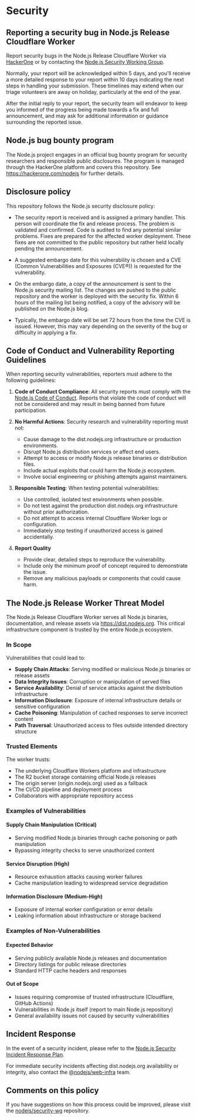# Security

## Reporting a security bug in Node.js Release Cloudflare Worker

Report security bugs in the Node.js Release Cloudflare Worker via [HackerOne](https://hackerone.com/nodejs) or by contacting the [Node.js Security Working Group](mailto:security@nodejs.org).

Normally, your report will be acknowledged within 5 days, and you'll receive
a more detailed response to your report within 10 days indicating the
next steps in handling your submission. These timelines may extend when
our triage volunteers are away on holiday, particularly at the end of the
year.

After the initial reply to your report, the security team will endeavor to keep
you informed of the progress being made towards a fix and full announcement,
and may ask for additional information or guidance surrounding the reported
issue.

## Node.js bug bounty program

The Node.js project engages in an official bug bounty program for security
researchers and responsible public disclosures. The program is managed through
the HackerOne platform and covers this repository. See <https://hackerone.com/nodejs> for further details.

## Disclosure policy

This repository follows the Node.js security disclosure policy:

* The security report is received and is assigned a primary handler. This
  person will coordinate the fix and release process. The problem is validated
  and confirmed. Code is audited to find any potential similar problems. 
  Fixes are prepared for the affected worker deployment. These fixes are not 
  committed to the public repository but rather held locally pending the announcement.

* A suggested embargo date for this vulnerability is chosen and a CVE (Common
  Vulnerabilities and Exposures (CVE®)) is requested for the vulnerability.

* On the embargo date, a copy of the announcement is sent to the Node.js
  security mailing list. The changes are pushed to the public repository and the
  worker is deployed with the security fix. Within 6 hours of the mailing list being
  notified, a copy of the advisory will be published on the Node.js blog.

* Typically, the embargo date will be set 72 hours from the time the CVE is
  issued. However, this may vary depending on the severity of the bug or
  difficulty in applying a fix.

## Code of Conduct and Vulnerability Reporting Guidelines

When reporting security vulnerabilities, reporters must adhere to the following guidelines:

1. **Code of Conduct Compliance**: All security reports must comply with the
   [Node.js Code of Conduct](https://github.com/nodejs/node/blob/main/CODE_OF_CONDUCT.md). 
   Reports that violate the code of conduct will not be considered and may result 
   in being banned from future participation.

2. **No Harmful Actions**: Security research and vulnerability reporting must not:
   * Cause damage to the dist.nodejs.org infrastructure or production environments.
   * Disrupt Node.js distribution services or affect end users.
   * Attempt to access or modify Node.js release binaries or distribution files.
   * Include actual exploits that could harm the Node.js ecosystem.
   * Involve social engineering or phishing attempts against maintainers.

3. **Responsible Testing**: When testing potential vulnerabilities:
   * Use controlled, isolated test environments when possible.
   * Do not test against the production dist.nodejs.org infrastructure without prior authorization.
   * Do not attempt to access internal Cloudflare Worker logs or configuration.
   * Immediately stop testing if unauthorized access is gained accidentally.

4. **Report Quality**
   * Provide clear, detailed steps to reproduce the vulnerability.
   * Include only the minimum proof of concept required to demonstrate the issue.
   * Remove any malicious payloads or components that could cause harm.

## The Node.js Release Worker Threat Model

The Node.js Release Cloudflare Worker serves all Node.js binaries, documentation, 
and release assets via https://dist.nodejs.org. This critical infrastructure component
is trusted by the entire Node.js ecosystem.

### In Scope

Vulnerabilities that could lead to:

* **Supply Chain Attacks**: Serving modified or malicious Node.js binaries or release assets
* **Data Integrity Issues**: Corruption or manipulation of served files
* **Service Availability**: Denial of service attacks against the distribution infrastructure
* **Information Disclosure**: Exposure of internal infrastructure details or sensitive configuration
* **Cache Poisoning**: Manipulation of cached responses to serve incorrect content
* **Path Traversal**: Unauthorized access to files outside intended directory structure

### Trusted Elements

The worker trusts:

* The underlying Cloudflare Workers platform and infrastructure
* The R2 bucket storage containing official Node.js releases
* The origin server (origin.nodejs.org) used as a fallback
* The CI/CD pipeline and deployment process
* Collaborators with appropriate repository access

### Examples of Vulnerabilities

#### Supply Chain Manipulation (Critical)
* Serving modified Node.js binaries through cache poisoning or path manipulation
* Bypassing integrity checks to serve unauthorized content

#### Service Disruption (High)
* Resource exhaustion attacks causing worker failures
* Cache manipulation leading to widespread service degradation

#### Information Disclosure (Medium-High)
* Exposure of internal worker configuration or error details
* Leaking information about infrastructure or storage backend

### Examples of Non-Vulnerabilities

#### Expected Behavior
* Serving publicly available Node.js releases and documentation
* Directory listings for public release directories
* Standard HTTP cache headers and responses

#### Out of Scope
* Issues requiring compromise of trusted infrastructure (Cloudflare, GitHub Actions)
* Vulnerabilities in Node.js itself (report to main Node.js repository)
* General availability issues not caused by security vulnerabilities

## Incident Response

In the event of a security incident, please refer to the 
[Node.js Security Incident Response Plan](https://github.com/nodejs/security-wg/blob/main/INCIDENT_RESPONSE_PLAN.md).

For immediate security incidents affecting dist.nodejs.org availability or integrity,
also contact the [@nodejs/web-infra](https://github.com/orgs/nodejs/teams/web-infra) team.

## Comments on this policy

If you have suggestions on how this process could be improved, please visit
the [nodejs/security-wg](https://github.com/nodejs/security-wg) repository.